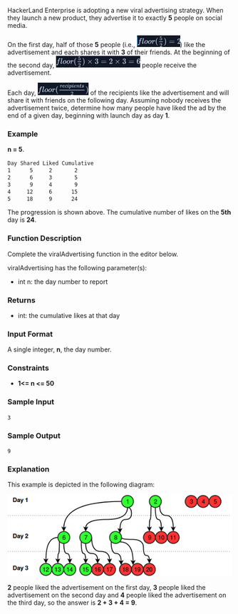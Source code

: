 HackerLand Enterprise is adopting a new viral advertising strategy. When they launch a new product, they advertise it to exactly **5** people on social media.

On the first day, half of those **5** people (i.e., ![Alt text](images/image-1.png)) like the advertisement and each shares it with **3** of their friends. At the beginning of the second day, ![Alt text](images/image-2.png) people receive the advertisement.

Each day, ![Alt text](images/image-3.png) of the recipients like the advertisement and will share it with friends on the following day. Assuming nobody receives the advertisement twice, determine how many people have liked the ad by the end of a given day, beginning with launch day as day **1**.

### Example

**n = 5**.

    Day Shared Liked Cumulative
    1      5     2       2
    2      6     3       5
    3      9     4       9
    4     12     6      15
    5     18     9      24

The progression is shown above. The cumulative number of likes on the **5th** day is **24**.

### Function Description

Complete the viralAdvertising function in the editor below.

viralAdvertising has the following parameter(s):

- int n: the day number to report

### Returns

- int: the cumulative likes at that day

### Input Format

A single integer, **n**, the day number.

### Constraints

- **1<= n <= 50**

### Sample Input

    3

### Sample Output

    9

### Explanation

This example is depicted in the following diagram:

![Alt text](images/1475677928-3788004924-strangead.png)

**2** people liked the advertisement on the first day, **3** people liked the advertisement on the second day and **4** people liked the advertisement on the third day, so the answer is **2 + 3 + 4 = 9**.
